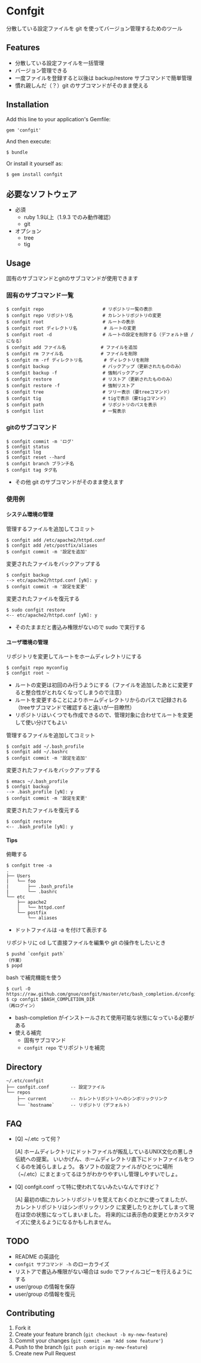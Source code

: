 # Confgit

分散している設定ファイルを git を使ってバージョン管理するためのツール

## Features

* 分散している設定ファイルを一括管理
* バージョン管理できる
* 一度ファイルを登録すると以後は backup/restore サブコマンドで簡単管理
* 慣れ親しんだ（？）git のサブコマンドがそのまま使える

## Installation

Add this line to your application's Gemfile:

    gem 'confgit'

And then execute:

    $ bundle

Or install it yourself as:

    $ gem install confgit

## 必要なソフトウェア

* 必須
  * ruby 1.9以上（1.9.3 でのみ動作確認）
  * git
* オプション
  * tree
  * tig

## Usage

固有のサブコマンドとgitのサブコマンドが使用できます

### 固有のサブコマンド一覧

	$ confgit repo						# リポジトリ一覧の表示
	$ confgit repo リポジトリ名			# カレントリポジトリの変更
	$ confgit root						# ルートの表示
	$ confgit root ディレクトリ名			# ルートの変更
	$ confgit root -d					# ルートの設定を削除する（デフォルト値 / になる）
	$ confgit add ファイル名				# ファイルを追加
	$ confgit rm ファイル名				# ファイルを削除
	$ confgit rm -rf ディレクトリ名		# ディレクトリを削除
	$ confgit backup					# バックアップ（更新されたもののみ）
	$ confgit backup -f					# 強制バックアップ
	$ confgit restore					# リストア（更新されたもののみ）
	$ confgit restore -f				# 強制リストア
	$ confgit tree						# ツリー表示（要treeコマンド）
	$ confgit tig						# tigで表示（要tigコマンド）
	$ confgit path						# リポジトリのパスを表示
	$ confgit list						# 一覧表示

### gitのサブコマンド

	$ confgit commit -m 'ログ'
	$ confgit status
	$ confgit log
	$ confgit reset --hard
	$ confgit branch ブランチ名
	$ confgit tag タグ名

* その他 git のサブコマンドがそのまま使えます

### 使用例

#### システム環境の管理

管理するファイルを追加してコミット

	$ confgit add /etc/apache2/httpd.conf
	$ confgit add /etc/postfix/aliases
	$ confgit commit -m '設定を追加'

変更されたファイルをバックアップする

	$ confgit backup
	--> etc/apache2/httpd.conf [yN]: y
	$ confgit commit -m '設定を変更'

変更されたファイルを復元する

	$ sudo confgit restore
	<-- etc/apache2/httpd.conf [yN]: y

* そのたままだと書込み権限がないので sudo で実行する

#### ユーザ環境の管理

リポジトリを変更してルートをホームディレクトリにする

	$ confgit repo myconfig
	$ confgit root ~

* ルートの変更は初回のみ行うようにする（ファイルを追加したあとに変更すると整合性がとれなくなってしまうので注意）
* ルートを変更することによりホームディレクトリからのパスで記録される（treeサブコマンドで確認すると違いが一目瞭然）
* リポジトリはいくつでも作成できるので、管理対象に合わせてルートを変更して使い分けてもよい

管理するファイルを追加してコミット

	$ confgit add ~/.bash_profile
	$ confgit add ~/.bashrc
	$ confgit commit -m '設定を追加'

変更されたファイルをバックアップする

	$ emacs ~/.bash_profile
	$ confgit backup
	--> .bash_profile [yN]: y
	$ confgit commit -m '設定を変更'

変更されたファイルを復元する

	$ confgit restore
	<-- .bash_profile [yN]: y

#### Tips

俯瞰する

	$ confgit tree -a
	.
	├── Users
	|   └── foo
	|       ├── .bash_profile
	|       └── .bashrc
	└── etc
	    ├── apache2
	    │   └── httpd.conf
	    └── postfix
	        └── aliases

* ドットファイルは -a を付けて表示する

リポジトリに cd して直接ファイルを編集や git の操作をしたいとき

	$ pushd `confgit path`
	（作業）
	$ popd

bash で補完機能を使う

	$ curl -O https://raw.github.com/gnue/confgit/master/etc/bash_completion.d/confgit
	$ cp confgit $BASH_COMPLETION_DIR
	（再ログイン）

* bash-completion がインストールされて使用可能な状態になっている必要がある
* 使える補完
  * 固有サブコマンド
  * `confgit repo` でリポジトリを補完

## Directory

	~/.etc/confgit
	├── confgit.conf		-- 設定ファイル
	└── repos
	    ├── current			-- カレントリポジトリへのシンボリックリンク
	    └── `hostname`		-- リポジトリ（デフォルト）

## FAQ

* [Q] ~/.etc って何？

  [A] ホームディレクトリにドットファイルが叛乱しているUNIX文化の悪しき伝統への提案。
      いいかげん、ホームディレクトリ直下にドットファイルをつくるのを減らしましょう。
      各ソフトの設定ファイルがひとつに場所（~/.etc）にまとまってるほうがわかりやすいし管理しやすいでしょ。

* [Q] confgit.conf って特に使われてないみたいなんですけど？

  [A] 最初の頃にカレントリポジトリを覚えておくのとかに使ってましたが、カレントリポジトリはシンボリックリンク
      に変更したりとかしてしまって現在は空の状態になってしまいました。
      将来的には表示色の変更とかカスタマイズに使えるようになるかもしれません。

## TODO

* README の英語化
* `confgit サブコマンド -h` のローカライズ
* リストアで書込み権限がない場合は sudo でファイルコピーを行えるようにする
* user/group の情報を保存
* user/group の情報を復元

## Contributing

1. Fork it
2. Create your feature branch (`git checkout -b my-new-feature`)
3. Commit your changes (`git commit -am 'Add some feature'`)
4. Push to the branch (`git push origin my-new-feature`)
5. Create new Pull Request

